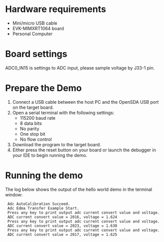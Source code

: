 Hardware requirements
=====================
- Mini/micro USB cable
- EVK-MIMXRT1064 board
- Personal Computer

Board settings
============
ADC0_IN15 is settings to ADC input, please sample voltage by J33-1 pin.

Prepare the Demo
===============
1.  Connect a USB cable between the host PC and the OpenSDA USB port on the target board. 
2.  Open a serial terminal with the following settings:
    - 115200 baud rate
    - 8 data bits
    - No parity
    - One stop bit
    - No flow control
3.  Download the program to the target board.
4.  Either press the reset button on your board or launch the debugger in your IDE to begin running the demo.

Running the demo
================
The log below shows the output of the hello world demo in the terminal window:
~~~~~~~~~~~~~~~~~~~~~~~~~~~~~~~~~~~
 Adc AutoCalibration Succeed.
 Adc Edma Transfer Example Start.
 Press any key to print output adc current convert value and voltage.
 ADC current convert value = 2016, voltage = 1.624
 Press any key to print output adc current convert value and voltage.
 ADC current convert value = 2023, voltage = 1.630
 Press any key to print output adc current convert value and voltage.
 ADC current convert value = 2017, voltage = 1.625
~~~~~~~~~~~~~~~~~~~~~~~~~~~~~~~~~~~